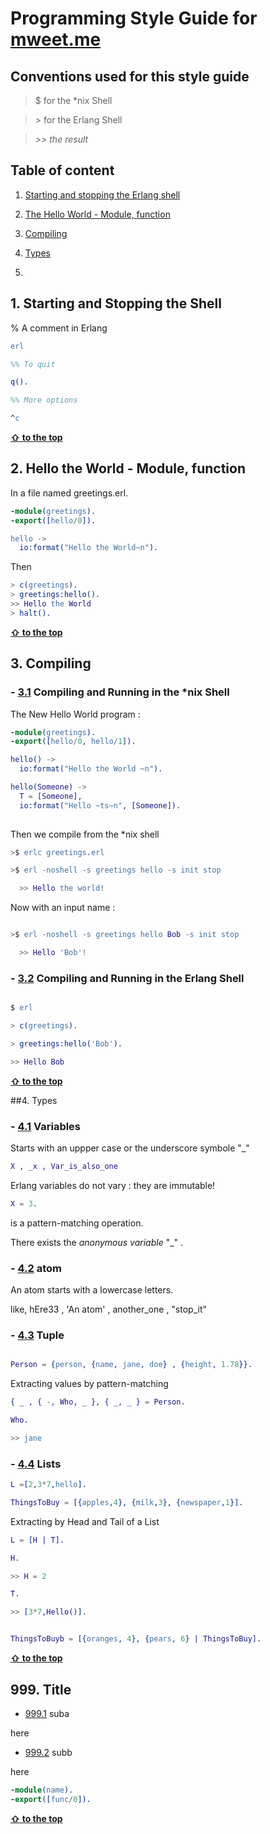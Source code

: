 # Programming Style Guide for [mweet.me](http://mweet.me)


## Conventions used for this style guide

>$ for the *nix Shell

>\> for the Erlang Shell

 > *\>\> the result*


## Table of content

1. [Starting and stopping the Erlang shell](#erlang-shell)

2. [The Hello World - Module, function](#hello-world-module-function)

3. [Compiling](#compiling)

4. [Types](#types)

3. []()



<a name="erlang-shell"></a><a name="1"></a>
## 1. Starting and Stopping the Shell

% A comment in Erlang

``` erlang
erl

%% To quit

q().

%% More options

^c

```

**[ &#8679; to the top](#table-of-content)**




<a name="hello-world-module-function"></a><a name="2"></a>
## 2. Hello the World - Module, function

In a file named greetings.erl.

``` erlang
-module(greetings).
-export([hello/0]).

hello ->
  io:format("Hello the World~n").
```
Then

```erlang
> c(greetings).
> greetings:hello().
>> Hello the World
> halt().
```

**[ &#8679; to the top](#table-of-content)**



<a name="compiling"></a><a name="3"></a>
## 3. Compiling

### - [3.1](#compiling--nix-shell) Compiling and Running in the *nix Shell
The New Hello World program :

```erlang
-module(greetings).
-export([hello/0, hello/1]).

hello() ->
  io:format("Hello the World ~n").

hello(Someone) ->
  T = [Someone],
  io:format("Hello ~ts~n", [Someone]).
  
```
Then we compile from the \*nix shell

```erlang
>$ erlc greetings.erl

>$ erl -noshell -s greetings hello -s init stop

  >> Hello the world!
```

Now with an input name :

```erlang

>$ erl -noshell -s greetings hello Bob -s init stop

  >> Hello 'Bob'!

```
  


<a name="3.2"></a><a name="compiling--erlang-shell"></a>
### - [3.2](#compiling--erlang-shell) Compiling and Running in the Erlang Shell

```erlang

$ erl

> c(greetings).

> greetings:hello('Bob').

>> Hello Bob
```

**[ &#8679; to the top](#table-of-content)**







<a name="types"></a><a name="4"></a>
##4. Types

<a name="4.1"></a><a name="types--variables"></a>
### - [4.1](#types--variables) Variables

Starts with an uppper case or the underscore symbole "_"
```erlang
X , _x , Var_is_also_one
```

Erlang variables do not vary : they are immutable!

``` erlang
X = 3.
``` 

is a pattern-matching operation.

There exists the *anonymous variable* "_" .



<a name="4.2"></a><a name="types--atom"></a>
### - [4.2](#types--atom) atom

An atom starts with a lowercase letters.

  like, hEre33 , 'An atom' , another_one , "stop_it"


<a name='4.3'></a><a name="types--tuple"></a>
### - [4.3](#types--tuple) Tuple

```erlang

Person = {person, {name, jane, doe} , {height, 1.78}}.

```

Extracting values by pattern-matching

```erlang
{ _ , { -, Who, _ }, { _, _ } = Person.

Who.

>> jane
```


<a name="4.4"></a><a name="types--list"></a>
### - [4.4](#types--list) Lists

``` erlang
L =[2,3*7,hello].

ThingsToBuy = [{apples,4}, {milk,3}, {newspaper,1}].
```

Extracting by Head and Tail of a List

```erlang
L = [H | T].

H.

>> H = 2

T.

>> [3*7,Hello()].


ThingsToBuyb = [{oranges, 4}, {pears, 6} | ThingsToBuy].
```
**[ &#8679; to the top](#table-of-content)**







<a name="title"></a><a name="999"></a>
## 999. Title

<a name="999.1"></a><a name="title--suba"></a>
- [999.1](#title--suba) suba

here


<a name="999.2"></a><a name="title--subb"></a>
- [999.2](#title--subb) subb

here

``` erlang
-module(name).
-export([func/0]).
```

**[ &#8679; to the top](#table-of-content)**




